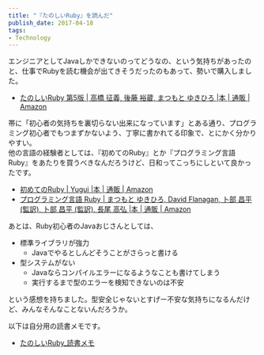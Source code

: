 ```yaml
---
title: "『たのしいRuby』を読んだ"
publish_date: 2017-04-18
tags:
- Technology
---
```


エンジニアとしてJavaしかできないのってどうなの、という気持ちがあったのと、仕事でRubyを読む機会が出てきそうだったのもあって、勢いで購入しました。

- [たのしいRuby 第5版 | 高橋 征義, 後藤 裕蔵, まつもと ゆきひろ |本 | 通販 | Amazon](https://www.amazon.co.jp/dp/4797386290/)

帯に「初心者の気持ちを裏切らない出来になっています」とある通り、プログラミング初心者でもつまずかないよう、丁寧に書かれてる印象で、とにかく分かりやすい。\
他の言語の経験者としては、『初めてのRuby』とか『プログラミング言語 Ruby』をあたりを買うべきなんだろうけど、日和ってこっちにしといて良かったです。

- [初めてのRuby | Yugui |本 | 通販 | Amazon](https://www.amazon.co.jp/dp/4873113679)
- [プログラミング言語 Ruby | まつもと ゆきひろ, David Flanagan, 卜部 昌平 (監訳), 卜部 昌平 (監訳), 長尾 高弘 |本 | 通販 | Amazon](https://www.amazon.co.jp/dp/4873113946/)

あとは、Ruby初心者のJavaおじさんとしては、

- 標準ライブラリが強力
  - Javaでやるとしんどそうことがさらっと書ける
- 型システムがない
  - Javaならコンパイルエラーになるようなことも書けてしまう
  - 実行するまで型のエラーを検知できないのは不安

という感想を持ちました。型安全じゃないとすげー不安な気持ちになるんだけど、みんなそんなことないんだろうか。

以下は自分用の読書メモです。

- [たのしいRuby_読書メモ](https://gist.github.com/gushernobindsme/dc4622859de874a2ac18636ded79ef6f)
